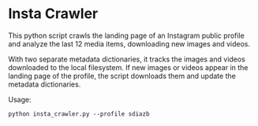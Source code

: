 Insta Crawler
=============

This python script crawls the landing page of an Instagram public profile and analyze the last 12 media items, downloading new images and videos.

With two separate metadata dictionaries, it tracks the images and videos downloaded to the local filesystem. If new images or videos appear in the landing page of the profile, the script downloads them and update the metadata dictionaries.

Usage:
```
python insta_crawler.py --profile sdiazb
```
